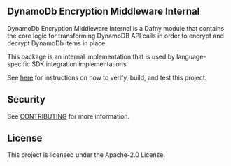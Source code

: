 ## DynamoDb Encryption Middleware Internal

DynamoDb Encryption Middleware Internal is a Dafny module that contains the core logic
for transforming DynamoDB API calls in order to encrypt and decrypt DynamoDb items in place.

This package is an internal implementation that is used by language-specific SDK integration implementations.

See [here](../README.md) for instructions on how to verify, build, and test this project.

## Security

See [CONTRIBUTING](CONTRIBUTING.md#security-issue-notifications) for more information.

## License

This project is licensed under the Apache-2.0 License.


